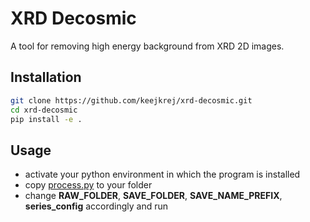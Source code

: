 # XRD Decosmic

A tool for removing high energy background from XRD 2D images.

## Installation

```bash
git clone https://github.com/keejkrej/xrd-decosmic.git
cd xrd-decosmic
pip install -e .
```

## Usage

- activate your python environment in which the program is installed
- copy [process.py](scripts/process.py) to your folder
- change **RAW_FOLDER**, **SAVE_FOLDER**, **SAVE_NAME_PREFIX**, **series_config** accordingly and run